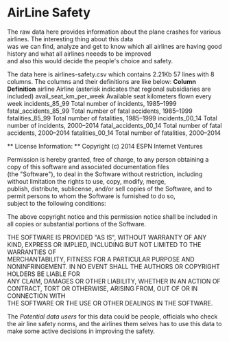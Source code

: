 # AirLine Safety

The raw data here provides information about the plane crashes for various airlines. The interesting thing about this data  
was we can find, analyze and get to know which all airlines are having good history and what all airlines neeeds to be improved  
and also this would decide the people's choice and safety.


The data here is airlines-safety.csv which contains 2.21Kb 57 lines with 8 columns. The columns and their definitions are like below:
**Column**             **Definition**
airline	                Airline (asterisk indicates that regional subsidiaries are included)
avail_seat_km_per_week	Available seat kilometers flown every week
incidents_85_99	        Total number of incidents, 1985–1999
fatal_accidents_85_99	  Total number of fatal accidents, 1985–1999
fatalities_85_99	      Total number of fatalities, 1985–1999
incidents_00_14	        Total number of incidents, 2000–2014
fatal_accidents_00_14	  Total number of fatal accidents, 2000–2014
fatalities_00_14	      Total number of fatalities, 2000–2014

** License Information: **
Copyright (c) 2014 ESPN Internet Ventures

Permission is hereby granted, free of charge, to any person obtaining a copy of this software and associated documentation files  
(the "Software"), to deal in the Software without restriction, including without limitation the rights to use, copy, modify, merge,  
publish, distribute, sublicense, and/or sell copies of the Software, and to permit persons to whom the Software is furnished to do so,  
subject to the following conditions:

The above copyright notice and this permission notice shall be included in all copies or substantial portions of the Software.

THE SOFTWARE IS PROVIDED "AS IS", WITHOUT WARRANTY OF ANY KIND, EXPRESS OR IMPLIED, INCLUDING BUT NOT LIMITED TO THE WARRANTIES OF  
MERCHANTABILITY, FITNESS FOR A PARTICULAR PURPOSE AND NONINFRINGEMENT. IN NO EVENT SHALL THE AUTHORS OR COPYRIGHT HOLDERS BE LIABLE FOR  
ANY CLAIM, DAMAGES OR OTHER LIABILITY, WHETHER IN AN ACTION OF CONTRACT, TORT OR OTHERWISE, ARISING FROM, OUT OF OR IN CONNECTION WITH  
THE SOFTWARE OR THE USE OR OTHER DEALINGS IN THE SOFTWARE.

The _Potential data users_ for this data could be people, officials who check the air line safety norms, and the airlines them selves 
has to use this data to make some active decisions in improving the safety.



